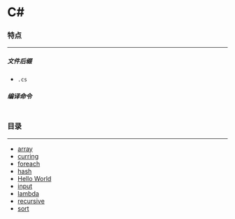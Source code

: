 C#
===

### 特点
---
##### 文件后缀
* `.cs`

##### 编译命令
```

```

### 目录
---
* [array](https://github.com/PFei-He/Language-Study-Note/tree/master/C%23/array)
* [curring](https://github.com/PFei-He/Language-Study-Note/tree/master/C%23/currying)
* [foreach](https://github.com/PFei-He/Language-Study-Note/tree/master/C%23/foreach)
* [hash](https://github.com/PFei-He/Language-Study-Note/tree/master/C%23/hash)
* [Hello World](https://github.com/PFei-He/Language-Study-Note/tree/master/C%23/Hello%20World)
* [input](https://github.com/PFei-He/Language-Study-Note/tree/master/C%23/input)
* [lambda](https://github.com/PFei-He/Language-Study-Note/tree/master/C%23/lambda%20-%20delegate)
* [recursive](https://github.com/PFei-He/Language-Study-Note/tree/master/C%23/recursive%20algorithm)
* [sort](https://github.com/PFei-He/Language-Study-Note/tree/master/C%23/sort)
